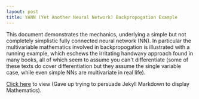 ```yaml
---
layout: post
title: YANN (Yet Another Neural Network) Backpropogation Example
---
```

This document demonstrates the mechanics, underlying a simple but not completely simplistic fully connected neural network (NN).
In particular the multivariable mathematics involved in backpropogation is illustrated with a running example, which eschews the irritating handwavy 
approach found in many books, all of which seem to assume you can't differentiate (some of these texts do cover differentiation but they assume the
single variable case, while even simple NNs are multivariate in real life). 

[Click here](https://donaldmunro.github.io/NN.html) to view (Gave up trying to persuade Jekyll Markdown to display Mathematics).
